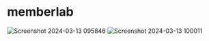 # memberlab

![Screenshot 2024-03-13 095846](https://github.com/YaYa-2/DB-CRUD-Lab/assets/130002587/54203163-54fa-4437-9b1a-c5230544c35d)
![Screenshot 2024-03-13 100011](https://github.com/YaYa-2/DB-CRUD-Lab/assets/130002587/98977eae-23d8-453d-af88-97ab96907a0e)
